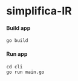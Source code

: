 # simplifica-IR

#### Build app
```shell
go build
```

#### Run app
```shell
cd cli
go run main.go
```